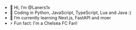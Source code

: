 - 👋 Hi, I’m @Laners1x
- 👀 Coding in Python, JavaScript, TypeScript, Lua and Java :)
- 🌱 I’m currently learning Next.js, FastAPI and moer
- ⚡ Fun fact: I'm a Chelsea FC Fan!

<!---
Laners1x/Laners1x is a ✨ special ✨ repository because its `README.md` (this file) appears on your GitHub profile.
You can click the Preview link to take a look at your changes.
--->
